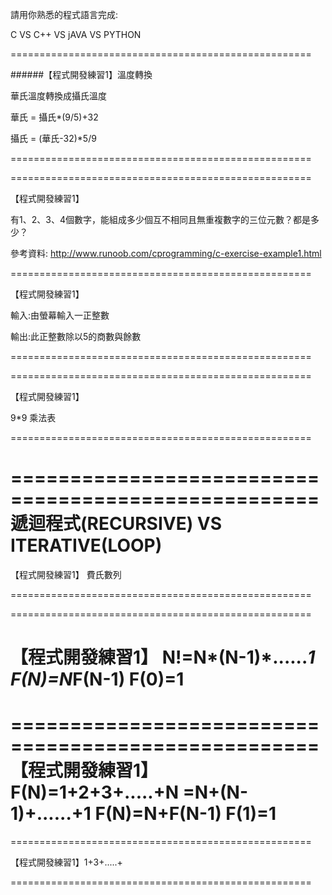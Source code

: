 請用你熟悉的程式語言完成:

C  VS  C++  VS jAVA  VS PYTHON


====================================================

######【程式開發練習1】溫度轉換

華氏溫度轉換成攝氏溫度

華氏 = 攝氏*(9/5)+32

攝氏 = (華氏-32)*5/9

====================================================


====================================================

【程式開發練習1】

有1、2、3、4個數字，能組成多少個互不相同且無重複數字的三位元數？都是多少？

參考資料: http://www.runoob.com/cprogramming/c-exercise-example1.html

====================================================

【程式開發練習1】

輸入:由螢幕輸入一正整數

輸出:此正整數除以5的商數與餘數

====================================================


====================================================

【程式開發練習1】

9*9 乘法表

====================================================

====================================================
遞迴程式(RECURSIVE) VS ITERATIVE(LOOP)
====================================================

【程式開發練習1】 費氏數列

====================================================



====================================================

【程式開發練習1】 N!=N*(N-1)*......*1
                F(N)=N*F(N-1) 
                F(0)=1
====================================================


====================================================
【程式開發練習1】F(N)=1+2+3+.....+N
                    =N+(N-1)+......+1
                F(N)=N+F(N-1) 
                F(1)=1
====================================================


====================================================

【程式開發練習1】1+3+.....+

====================================================
